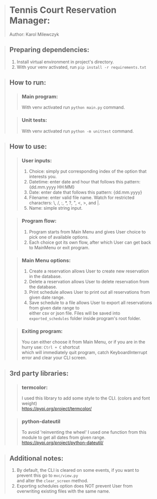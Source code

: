 ># Tennis Court Reservation Manager:
>Author: Karol Milewczyk

>## Preparing dependencies:
>
>1) Install virtual environment in project's directory.
>2) With your venv activated, run `pip install -r requirements.txt`

>## How to run:
>> ### Main program:
>> With venv activated run `python main.py` command.
> 
>> ### Unit tests:
>> With venv activated run `python -m unittest` command.
 
>## How to use:
>>### User inputs:
>> 1) Choice: simply put corresponding index of the option that interests you.
>> 2) Datetime: enter date and hour that follows this pattern: {dd.mm.yyyy HH:MM}
>> 3) Date: enter date that follows this pattern: {dd.mm.yyyy}
>> 4) Filename: enter valid file name. Watch for restricted characters: \\, /, :, *, ?, ", <, >, and |.
>> 5) Name: simple string input.
>
>>### Program flow:
>> 1) Program starts from Main Menu and gives User choice to pick one of available options.
>> 2) Each choice got its own flow, after which User can get back to MainMenu or exit program.
>
>>### Main Menu options:
>> 1) Create a reservation allows User to create new reservation in the database.
>> 2) Delete a reservation allows User to delete reservation from the database.
>> 3) Print schedule allows User to print out all reservations from given date range.
>> 4) Save schedule to a file allows User to export all reservations from given date range to <br>
>> either csv or json file. Files will be saved into `exported_schedules` folder inside program's root folder.
>
>>### Exiting program:
>> You can either choose it from Main Menu, or if you are in the hurry use: `Ctrl + C` shortcut <br>
>> which will immediately quit program, catch KeyboardInterrupt error and clear your CLI screen.

> ## 3rd party libraries:
>> ### termcolor:
>> I used this library to add some style to the CLI. (colors and font weight)<br>
>> https://pypi.org/project/termcolor/
> 
>> ### python-dateutil
>> To avoid 'reinventing the wheel' I used one function from this module to get all dates from given range.<br>
>> https://pypi.org/project/python-dateutil/

> 
> ## Additional notes:
> 
> 1) By default, the CLI is cleared on some events, if you want to prevent this go to `mvc/view.py` <br> 
> and alter the `clear_screen` method.
> 2) Exporting schedules option does NOT prevent User from overwriting existing files with the same name.
